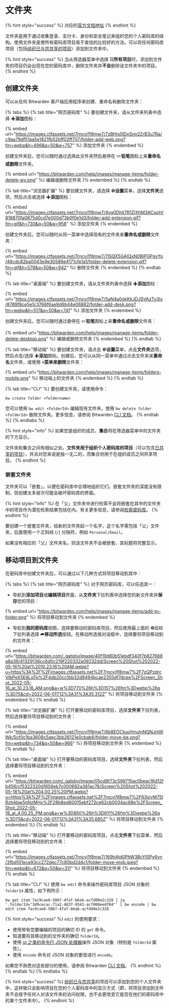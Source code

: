 # 文件夹

{% hint style="success" %}
对应的[官方文档地址](https://bitwarden.com/help/article/folders/)
{% endhint %}

文件夹是用于通过收集登录、支付卡、身份和安全笔记来组织您的个人密码库的结构。使用文件夹是使所有密码库项目易于查找的比较好的方法。可以将任何密码库项目（包括[组织已与您共享的项目](../organizations/sharing.md)）添加到文件夹中。

{% hint style="success" %}
当从筛选器菜单中选择 **☷所有项目**时，添加到文件夹的项目仍会出现在您的密码库中，删除文件夹并**不会**删除该文件夹中的项目。
{% endhint %}

## 创建文件夹 <a href="#create-a-folder" id="create-a-folder"></a>

可以从任何 Bitwarden 客户端应用程序来创建、重命名和删除文件夹：

{% tabs %}
{% tab title="网页密码库" %}
要创建文件夹，请从文件夹列表中选择 ✚**添加**图标：

{% embed url="https://images.ctfassets.net/7rncvj1f8mw7/7zBHis0lDxSnn2ZrB3u7Ra/c9aa79df51aa5e1821fb52bff02ff707/folder-add-web.png?fm=webp&h=496&q=50&w=757" %}
添加文件夹
{% endembed %}

创建文件夹后，您可以随时通过选择此文件夹然后悬停在 :pencil2:**铅笔**图标上来**重命名或删除**文件夹。

{% embed url="https://bitwarden.com/help/images/manage-items/folder-delete-wv.png" %}
编辑或删除文件夹
{% endembed %}
{% endtab %}

{% tab title="浏览器扩展" %}
要创建文件夹，请选择 **⚙️设置**菜单，选择**文件夹**选项，然后点击或选择 ✚**添加**图标：

{% embed url="https://images.ctfassets.net/7rncvj1f8mw7/4yq0Dhjt7R1ZjXhM3ACxoH/818870fa0875d0cd7e000d73b0f0e1d3/folder-add-extension.gif?fm=gif&h=730&q=50&w=958" %}
添加文件夹
{% endembed %}

创建文件夹后，您可以随时从同一菜单中选择现有的文件夹来**重命名或删除**文件夹：

{% embed url="https://images.ctfassets.net/7rncvj1f8mw7/7lSQX5GAIQxN0BjPGPqvYo/46cdc82ba0043e9e30586e4171cfe1a1/folder-delete-extension.gif?fm=gif&h=578&q=50&w=942" %}
删除文件夹
{% endembed %}
{% endtab %}

{% tab title="桌面端" %}
要创建文件夹，请从文件夹列表中选择 ✚**添加**图标：

{% embed url="https://images.ctfassets.net/7rncvj1f8mw7/5aN4a0qkKkJDJSVAzTy3Ix/8789f8ce5e1c3766f6ae9d6b44e06882/folder-add-desk.png?fm=webp&h=517&q=50&w=741" %}
添加文件夹
{% endembed %}

创建文件夹后，您可以随时通过悬停在 :pencil2:**铅笔**图标上来**重命名或删除**文件夹：

{% embed url="https://bitwarden.com/help/images/manage-items/folder-delete-desktop.png" %}
编辑或删除文件夹
{% endembed %}
{% endtab %}

{% tab title="移动端" %}
要创建文件夹，请点击 **⚙️设置**菜单，点击**文件夹**选项，然后点击/选择 ✚**添加**图标。创建后，您可以从同一菜单中通过点击文件夹来**重命名**文件夹，或使用 **≡**菜单来**删除**文件夹：

{% embed url="https://bitwarden.com/help/images/manage-items/folders-mobile.png" %}
移动端上的文件夹
{% endembed %}
{% endtab %}

{% tab title="CLI" %}
要创建文件夹，请使用命令：

```
bw create folder <foldername>
```

您可以使用 `bw edit <folderId>` 编辑现有文件夹，使用 `bw delete folder <folderId>` 删除文件夹。更多信息，请参阅 Bitwarden [CLI 文档](../password-manager/developer-tools/password-manager-cli.md)。
{% endtab %}
{% endtabs %}

{% hint style="info" %}
如果您是组织的成员，**集合**将在筛选器菜单中的文件夹的下方显示。

文件夹和集合之间有相似之处。**文件夹用于组织个人密码库的项目**（可以包含[已共享的项目](../organizations/sharing.md)），并且对您来说是独一无二的，而集合则用于在组织成员之间共享项目。
{% endhint %}

### 嵌套文件夹 <a href="#nested-folders" id="nested-folders"></a>

文件夹可以「嵌套」，以便在密码库中合理地组织它们。嵌套文件夹的深度没有限制，但创建太多层次可能会破坏密码库的界面。

{% hint style="info" %}
在「父」文件夹中进行检索不会将嵌套在其中的文件夹中的项目作为潜在检索结果包括在内。有关更多信息，请参阅[检索密码库](search-your-vault.md)。
{% endhint %}

要创建一个嵌套文件夹，给新的文件夹起一个名字，这个名字需包括「父」文件夹，后面使用一个正斜线 (`/`) 分隔符，例如 `Personal/Email`。

如果没有相应的「父」文件夹名，则该文件夹不会被嵌套，其标题将完整显示。

## 移动项目到文件夹 <a href="#move-items-to-a-folder" id="move-items-to-a-folder"></a>

在密码库中创建文件夹后，可以通过以下几种方式将项目移动到其中：

{% tabs %}
{% tab title="网页密码库" %}
对于网页密码库，可以任选其一：

* 导航到**添加项目**或**编辑项目**界面，从**文件夹**下拉列表中选择您的新文件夹并**保存**您的项目：

{% embed url="https://bitwarden.com/help/images/manage-items/add-to-folder.png" %}
将项目移动到文件夹
{% endembed %}

* 导航到**我的密码库**视图，选择要移动的密码库项目，然后使用最上面的 **⚙️**齿轮下拉列表选择 **⮫移动所选**按钮。在移动所选按对话框中，选择要将项目移动到的文件夹：

{% embed url="https://bitwarden.com/_gatsby/image/40f19d80b51ebdf340f7b827688a8a39/41329136cc6d0c219f220332a09232dd/Screen%20Shot%202022-05-16%20at%2010.23.16%20AM.webp?u=https%3A%2F%2Fimages.ctfassets.net%2F7rncvj1f8mw7%2F7zQPzdrcVIbPeX5E8LqTq%2F4db20cc1bb32d9494bcae2355df7dcee%2FScreen_Shot_2022-05-16_at_10.23.16_AM.png&a=w%3D770%26h%3D157%26fm%3Dwebp%26q%3D75&cd=2022-06-01T12%3A31%3A35.312Z" %}
将项目移动到文件夹
{% endembed %}
{% endtab %}

{% tab title="浏览器扩展" %}
打开要移动的密码库项目，选择**文件夹**下拉列表，然后选择要将项目移动到的文件夹：

{% embed url="https://images.ctfassets.net/7rncvj1f8mw7/6b8EOCtuuHmulnNQNJmWWk/5cf0c1ba3608c5aec3bb26121e0cbab6/folder-move-be.png?fm=webp&h=734&q=50&w=966" %}
将项目移动到文件夹
{% endembed %}
{% endtab %}

{% tab title="桌面端" %}
打开要移动的密码库项目，选择**文件夹**下拉列表，然后选择要将项目移动到的文件夹：

{% embed url="https://bitwarden.com/_gatsby/image/05cd8f73c599715ac0beac16d12fb456/cf5322320d1656eb7c000692a381ac76/Screen%20Shot%202022-05-18%20at%204.00.25%20PM.webp?u=https%3A%2F%2Fimages.ctfassets.net%2F7rncvj1f8mw7%2F63jzyM75IRzhAbw5nNzMHx%2F29b8ed60015ebf272ce62cb0034ac68e%2FScreen_Shot_2022-05-18_at_4.00.25_PM.png&a=w%3D850%26h%3D611%26fm%3Dwebp%26q%3D75&cd=2022-06-01T12%3A31%3A35.685Z" %}
将项目移动到文件夹
{% endembed %}
{% endtab %}

{% tab title="移动端" %}
打开要移动的密码库项目，点击**文件夹**下拉菜单，然后选择要将项目移动到的文件夹：

{% embed url="https://images.ctfassets.net/7rncvj1f8mw7/169hAtd0PhW3BcYlSPy6vn/3fbd101ece93cc272dec77c80bd2d4c1/folder-move-mob.jpeg?fm=webp&h=672&q=50&w=311" %}
将项目移动到文件夹
{% endembed %}
{% endtab %}

{% tab title="CLI" %}
使用 `bw edit` 命令来操作密码库项目 JSON 对象的 `folderId` 属性，如下例所示：

```batch
bw get item 7ac9cae8-5067-4faf-b6ab-acfd00e2c328 | jq '.folderId="3d9cecac-71a2-4637-9341-acf000eedf04"' | bw encode | bw edit item 7ac9cae8-5067-4faf-b6ab-acfd00e2c328
```

{% hint style="success" %}
`edit` 的使用要求：

* 使用带有您要编辑的项目的确切 ID 的 `get` 命令。
* 知道要将其移动到的文件夹的确切 `folderId`。
* 使用 [jq 之类的命令行 JSON 处理器](https://stedolan.github.io/jq/)操作 JSON 对象（特别是 `folderId` 属性）。
* 使用 `encode` 命令对 JSON 对象的更改进行 `encode`。

如果您不熟悉对这些部分的使用，请参阅 Bitwarden [CLI 文档](../password-manager/developer-tools/password-manager-cli.md)。
{% endhint %}
{% endtab %}
{% endtabs %}

{% hint style="success" %}
[组织已与您共享](../organizations/sharing.md)的项目可以添加到您的个人文件夹中，这样做只会影响项目在您的个人密码库中的显示方式（即，将项目添加到文件夹不会授予任何人对该文件夹的访问权限，也不会更改变它是否在他们的密码库中的某个文件夹中）。
{% endhint %}
